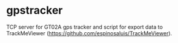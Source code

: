 # gpstracker
TCP server for GT02A gps tracker and script for export data to TrackMeViewer (https://github.com/espinosaluis/TrackMeViewer).
